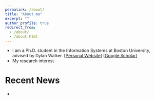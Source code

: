 ```yaml
---
permalink: /about/
title: "About me"
excerpt: ""
author_profile: true
redirect_from: 
  - /about/
  - /about.html
---
```


* I am a Ph.D. student in the Information Systems at Boston University, advised by Dylan Walker. [[Personal Website](http://www.dylantwalker.com/)] [[Google Scholar](https://scholar.google.com/citations?user=Zxl8XVMAAAAJ&hl=en)]
* My research interest


# Recent News
*

